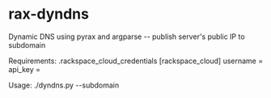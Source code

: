 rax-dyndns
==========

Dynamic DNS using pyrax and argparse -- publish server's public IP to subdomain 

Requirements: 
.rackspace_cloud_credentials
[rackspace_cloud]
username = <rackspace username>
api_key = <rackspace API key>

Usage: 
./dyndns.py --subdomain <subdomain>
